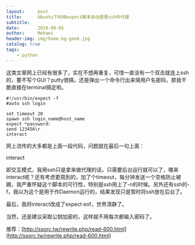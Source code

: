 ```yaml
---
layout:     post
title:      Ubuntu下利用expect脚本自动登录ssh作代理
subtitle:   
date:       2010-09-05
author:     Mehaei
header-img: img/home-bg-geek.jpg
catalog: true
tags:
    - python
---
```

这类文章网上已经有很多了，实在不想再重复，可惜一直没有一个双击就连上ssh的，要不写个GUI？putty很搞，还是弹出一个命令行出来填用户名密码，那我干脆直接在terminal搞定啦。

```
#!/usr/bin/expect -f   
#auto ssh login    
  
set timeout 20   
spawn ssh login_name@host_name   
expect *password:    
send 123456\r    
interact  

```

网上流传的大多都是上面一段代码，问题就在最后一句上面：

interact

即交互模式，我用ssh只是拿来做代理的话，只需要后台运行就可以了，哪来interact呢？还有考虑更周到的，加了个timeout，每分钟发送一个空格防止被踢，我严重怀疑这个脚本的可行性，特别是ssh用上了-n的时候。另外还有ssh的-f，我以为这个是用于作Daemon运行的，结果发现只是暂时将ssh放在后台了。

最后，我将interact改成了expect eof，世界清静了。

当然，还是建议采取公钥加密的，这样就不用每次都输入密码了。

推荐：[http://ssorc.tw/rewrite.php/read-600.html](http://ssorc.tw/rewrite.php/read-600.html)
